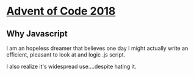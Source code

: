 # [Advent of Code 2018](https://adventofcode.com/2018)

## Why Javascript

I am an hopeless dreamer that believes one day I might actually write an efficient, pleasant to look at and logic 
.js script.

I also realize it's widespread use....despite hating it.